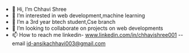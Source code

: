 - 👋 Hi, I’m Chhavi Shree
- 👀 I’m interested in web development,machine learning
- 🌱 I’m a 3rd year btech student,Cse branch
- 💞️ I’m looking to collaborate on projects on web developments
- 📫 How to reach me linkedin- www.linkedin.com/in/chhavishree001
--email id-ansikachhavi003@gmail.com

<!---
ChhaviShree/ChhaviShree is a ✨ special ✨ repository because its `README.md` (this file) appears on your GitHub profile.
You can click the Preview link to take a look at your changes.
--->

